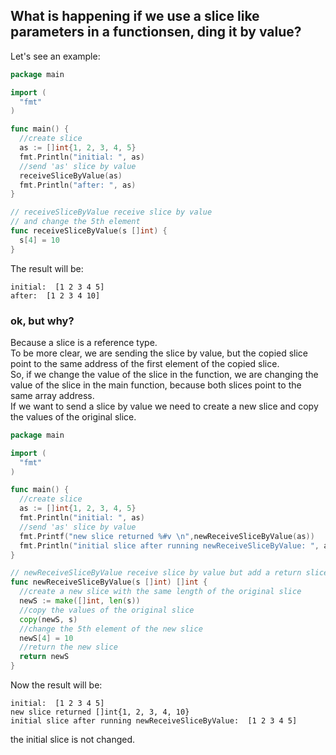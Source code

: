 ## What is happening if we use a slice like parameters in a functionsen, ding it by value?
  Let's see an example:
  ```go
  package main

import (
	"fmt"
)

func main() {
	//create slice
	as := []int{1, 2, 3, 4, 5}
	fmt.Println("initial: ", as)
	//send 'as' slice by value
	receiveSliceByValue(as)
	fmt.Println("after: ", as)
}

// receiveSliceByValue receive slice by value
// and change the 5th element
func receiveSliceByValue(s []int) {
	s[4] = 10
}

```
  The result will be:
  ```
 initial:  [1 2 3 4 5]
 after:  [1 2 3 4 10]

  ```

### ok, but why?
  Because a slice is a reference type. <br/>
  To be more clear, we are sending the slice by value, but the copied slice point to the same address of the first element of the copied slice. <br/>
  So, if we change the value of the slice in the function, we are changing the value of the slice in the main function, because both slices point to the same array address. <br/>
  If we want to send a slice by value we need to create a new slice and copy the values of the original slice.
  ```go
  package main

import (
	"fmt"
)

func main() {
	//create slice
	as := []int{1, 2, 3, 4, 5}
	fmt.Println("initial: ", as)
	//send 'as' slice by value
	fmt.Printf("new slice returned %#v \n",newReceiveSliceByValue(as))
	fmt.Println("initial slice after running newReceiveSliceByValue: ", as)
}

// newReceiveSliceByValue receive slice by value but add a return slice value
func newReceiveSliceByValue(s []int) []int {
	//create a new slice with the same length of the original slice
	newS := make([]int, len(s))
	//copy the values of the original slice
	copy(newS, s)
	//change the 5th element of the new slice
	newS[4] = 10
	//return the new slice
	return newS
}

```

Now the result will be:
```
initial:  [1 2 3 4 5]
new slice returned []int{1, 2, 3, 4, 10}
initial slice after running newReceiveSliceByValue:  [1 2 3 4 5]
```
the initial slice is not changed. <br/>